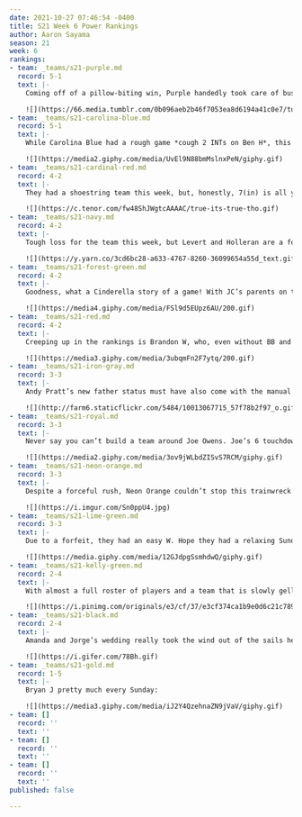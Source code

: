```yaml
---
date: 2021-10-27 07:46:54 -0400
title: S21 Week 6 Power Rankings
author: Aaron Sayama
season: 21
week: 6
rankings:
- team: _teams/s21-purple.md
  record: 5-1
  text: |-
    Coming off of a pillow-biting win, Purple handedly took care of business this week, moving them into this week’s #1 spot. Here’s the team’s response to congrats at Dirty Goose:

    ![](https://66.media.tumblr.com/0b096aeb2b46f7053ea8d6194a41c0e7/tumblr_o43lj1k1jZ1ql5yr7o1_500.gif)
- team: _teams/s21-carolina-blue.md
  record: 5-1
  text: |-
    While Carolina Blue had a rough game *cough 2 INTs on Ben H*, this team has consistently proven themselves. 5 Ws is still a tremendous record, but the cracks in the offense are wide open now. With Cammas not making it for playoffs, will this team be able to adjust?

    ![](https://media2.giphy.com/media/UvEl9N88bmMslnxPeN/giphy.gif)
- team: _teams/s21-cardinal-red.md
  record: 4-2
  text: |-
    They had a shoestring team this week, but, honestly, 7(in) is all you need.

    ![](https://c.tenor.com/fw48ShJWgtcAAAAC/true-its-true-tho.gif)
- team: _teams/s21-navy.md
  record: 4-2
  text: |-
    Tough loss for the team this week, but Levert and Holleran are a force on the field. As we round out the season, they are certainly a team to track through playoffs.

    ![](https://y.yarn.co/3cd6bc28-a633-4767-8260-36099654a55d_text.gif)
- team: _teams/s21-forest-green.md
  record: 4-2
  text: |-
    Goodness, what a Cinderella story of a game! With JC’s parents on the sidelines, the team rallied around and won by sheer positivity and heart. In a _Friday Night Lights_ moment, it all came down to 2 extra points with seconds left. Captain Austin P ran a crisp route with a perfect catch that sealed the deal for a W, leaving the sidelines stunned.

    ![](https://media4.giphy.com/media/FSl9d5EUpz6AU/200.gif)
- team: _teams/s21-red.md
  record: 4-2
  text: |-
    Creeping up in the rankings is Brandon W, who, even without BB and Del, has been making strides. A solid W this week over Gold puts them within spitting distance of the Top 5.

    ![](https://media3.giphy.com/media/3ubqmFn2F7ytq/200.gif)
- team: _teams/s21-iron-gray.md
  record: 3-3
  text: |-
    Andy Pratt’s new father status must have also come with the manual _What to Expect when You’re Quarterbacking_ because he looked great this week leading his team to a W over Navy. Joe H’s yelling at the refs notwithstanding, of course.

    ![](http://farm6.staticflickr.com/5484/10013067715_57f78b2f97_o.gif)
- team: _teams/s21-royal.md
  record: 3-3
  text: |-
    Never say you can’t build a team around Joe Owens. Joe’s 6 touchdowns over Neon Orange feels just a tad disrespectful. Here’s Joe and team around TD #4, probably:

    ![](https://media2.giphy.com/media/3ov9jWLbdZISvS7RCM/giphy.gif)
- team: _teams/s21-neon-orange.md
  record: 3-3
  text: |-
    Despite a forceful rush, Neon Orange couldn’t stop this trainwreck.

    ![](https://i.imgur.com/Sn0ppU4.jpg)
- team: _teams/s21-lime-green.md
  record: 3-3
  text: |-
    Due to a forfeit, they had an easy W. Hope they had a relaxing Sunday!

    ![](https://media.giphy.com/media/12GJdpgSsmhdwQ/giphy.gif)
- team: _teams/s21-kelly-green.md
  record: 2-4
  text: |-
    With almost a full roster of players and a team that is slowly gelling, they overwhelmed Black to a comfortable W this week. TBD on how well this team will hold with a couple of tough matches still to come, but, in the meantime:

    ![](https://i.pinimg.com/originals/e3/cf/37/e3cf374ca1b9e0d6c21c7895fc183707.gif)
- team: _teams/s21-black.md
  record: 2-4
  text: |-
    Amanda and Jorge’s wedding really took the wind out of the sails here. WIth Cline MIA and Danny H out for the season, Shane L stepped up as QB3 and was able to lead a pretty solid offense during the second half. How do we get Shane to QB next season?

    ![](https://i.gifer.com/78Bh.gif)
- team: _teams/s21-gold.md
  record: 1-5
  text: |-
    Bryan J pretty much every Sunday:

    ![](https://media3.giphy.com/media/iJ2Y4QzehnaZN9jVaV/giphy.gif)
- team: []
  record: ''
  text: ''
- team: []
  record: ''
  text: ''
- team: []
  record: ''
  text: ''
published: false

---
```

